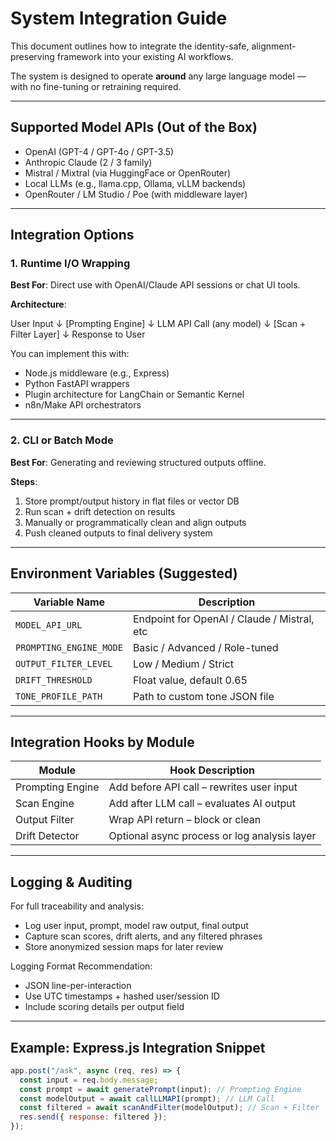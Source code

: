 # System Integration Guide

This document outlines how to integrate the identity-safe, alignment-preserving framework into your existing AI workflows.

The system is designed to operate **around** any large language model — with no fine-tuning or retraining required.

---

## Supported Model APIs (Out of the Box)

- OpenAI (GPT-4 / GPT-4o / GPT-3.5)  
- Anthropic Claude (2 / 3 family)  
- Mistral / Mixtral (via HuggingFace or OpenRouter)  
- Local LLMs (e.g., llama.cpp, Ollama, vLLM backends)  
- OpenRouter / LM Studio / Poe (with middleware layer)

---

## Integration Options

### 1. **Runtime I/O Wrapping**

**Best For**: Direct use with OpenAI/Claude API sessions or chat UI tools.

**Architecture**:

User Input
↓
[Prompting Engine]
↓
LLM API Call (any model)
↓
[Scan + Filter Layer]
↓
Response to User


You can implement this with:
- Node.js middleware (e.g., Express)
- Python FastAPI wrappers
- Plugin architecture for LangChain or Semantic Kernel
- n8n/Make API orchestrators

---

### 2. **CLI or Batch Mode**

**Best For**: Generating and reviewing structured outputs offline.

**Steps**:
1. Store prompt/output history in flat files or vector DB
2. Run scan + drift detection on results
3. Manually or programmatically clean and align outputs
4. Push cleaned outputs to final delivery system

---

## Environment Variables (Suggested)

| Variable Name         | Description |
|------------------------|-------------|
| `MODEL_API_URL`        | Endpoint for OpenAI / Claude / Mistral, etc |
| `PROMPTING_ENGINE_MODE`| Basic / Advanced / Role-tuned |
| `OUTPUT_FILTER_LEVEL`  | Low / Medium / Strict |
| `DRIFT_THRESHOLD`      | Float value, default 0.65 |
| `TONE_PROFILE_PATH`    | Path to custom tone JSON file |

---

## Integration Hooks by Module

| Module           | Hook Description |
|------------------|------------------|
| Prompting Engine | Add before API call – rewrites user input |
| Scan Engine      | Add after LLM call – evaluates AI output |
| Output Filter    | Wrap API return – block or clean |
| Drift Detector   | Optional async process or log analysis layer |

---

## Logging & Auditing

For full traceability and analysis:
- Log user input, prompt, model raw output, final output
- Capture scan scores, drift alerts, and any filtered phrases
- Store anonymized session maps for later review

Logging Format Recommendation:  
- JSON line-per-interaction  
- Use UTC timestamps + hashed user/session ID  
- Include scoring details per output field

---

## Example: Express.js Integration Snippet

```js
app.post("/ask", async (req, res) => {
  const input = req.body.message;
  const prompt = await generatePrompt(input); // Prompting Engine
  const modelOutput = await callLLMAPI(prompt); // LLM Call
  const filtered = await scanAndFilter(modelOutput); // Scan + Filter
  res.send({ response: filtered });
});
